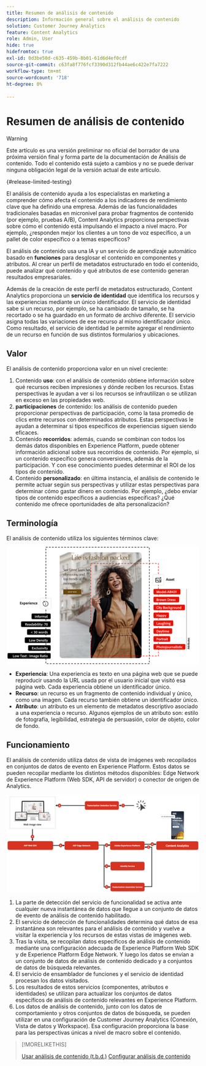 ```yaml
---
title: Resumen de análisis de contenido
description: Información general sobre el análisis de contenido
solution: Customer Journey Analytics
feature: Content Analytics
role: Admin, User
hide: true
hidefromtoc: true
exl-id: 0d3be50d-c635-459b-8b01-61d6d4ef0cdf
source-git-commit: c63fa8f776fcf3390d312fb44ae6c422e7fa7222
workflow-type: tm+mt
source-wordcount: '718'
ht-degree: 0%

---
```


# Resumen de análisis de contenido

<!-- 
This is a placeholder article for upcoming Content Analytics documentation. Currently used to set up contextual help entries for developer working on onboarding UI and workspace UI 
-->

>[!WARNING]
>
>Este artículo es una versión preliminar no oficial del borrador de una próxima versión final y forma parte de la documentación de Análisis de contenido. Todo el contenido está sujeto a cambios y no se puede derivar ninguna obligación legal de la versión actual de este artículo.
>

{#release-limited-testing}

El análisis de contenido ayuda a los especialistas en marketing a comprender cómo afecta el contenido a los indicadores de rendimiento clave que ha definido una empresa. Además de las funcionalidades tradicionales basadas en micronivel para probar fragmentos de contenido (por ejemplo, pruebas A/B), Content Analytics proporciona perspectivas sobre cómo el contenido está impulsando el impacto a nivel macro. Por ejemplo, ¿responden mejor los clientes a un tono de voz específico, a un pallet de color específico o a temas específicos?

El análisis de contenido usa una IA y un servicio de aprendizaje automático basado en **funciones** para desglosar el contenido en componentes y atributos. Al crear un perfil de metadatos estructurado en todo el contenido, puede analizar qué contenido y qué atributos de ese contenido generan resultados empresariales.

Además de la creación de este perfil de metadatos estructurado, Content Analytics proporciona un **servicio de identidad** que identifica los recursos y las experiencias mediante un único identificador. El servicio de identidad sabe si un recurso, por ejemplo, se ha cambiado de tamaño, se ha recortado o se ha guardado en un formato de archivo diferente. El servicio asigna todas las variaciones de ese recurso al mismo identificador único. Como resultado, el servicio de identidad le permite agregar el rendimiento de un recurso en función de sus distintos formularios y ubicaciones.

## Valor

El análisis de contenido proporciona valor en un nivel creciente:

1. Contenido **uso**: con el análisis de contenido obtiene información sobre qué recursos reciben impresiones y dónde reciben los recursos. Estas perspectivas le ayudan a ver si los recursos se infrautilizan o se utilizan en exceso en las propiedades web.
1. **participaciones** de contenido: los análisis de contenido pueden proporcionar perspectivas de participación, como la tasa promedio de clics entre recursos con determinados atributos. Estas perspectivas le ayudan a determinar si tipos específicos de experiencias siguen siendo eficaces.
1. Contenido **recorridos**: además, cuando se combinan con todos los demás datos disponibles en Experience Platform, puede obtener información adicional sobre sus recorridos de contenido. Por ejemplo, si un contenido específico genera conversiones, además de la participación. Y con ese conocimiento puedes determinar el ROI de los tipos de contenido.
1. Contenido **personalizado**: en última instancia, el análisis de contenido le permite actuar según sus perspectivas y utilizar estas perspectivas para determinar cómo gastar dinero en contenido. Por ejemplo, ¿debo enviar tipos de contenido específicos a audiencias específicas? ¿Qué contenido me ofrece oportunidades de alta personalización?

## Terminología

El análisis de contenido utiliza los siguientes términos clave:

![Assets y experiencias](/help/content-analytics/assets//content-analytics-experience-asset.png)

* **Experiencia**: Una experiencia es texto en una página web que se puede reproducir usando la URL usada por el usuario inicial que visitó esa página web. Cada experiencia obtiene un identificador único.
* **Recurso**: un recurso es un fragmento de contenido individual y único, como una imagen. Cada recurso también obtiene un identificador único.
* **Atributo**: un atributo es un elemento de metadatos descriptivo asociado a una experiencia o recurso. Algunos ejemplos de un atributo son: estilo de fotografía, legibilidad, estrategia de persuasión, color de objeto, color de fondo.

## Funcionamiento

El análisis de contenido utiliza datos de vista de imágenes web recopilados en conjuntos de datos de evento en Experience Platform. Estos datos se pueden recopilar mediante los distintos métodos disponibles: Edge Network de Experience Platform (Web SDK, API de servidor) o conector de origen de Analytics.

![Análisis de contenido - Cómo funciona](assets/how-it-works.png)


1. La parte de detección del servicio de funcionalidad se activa ante cualquier nueva instantánea de datos que llegue a un conjunto de datos de evento de análisis de contenido habilitado.
1. El servicio de detección de funcionalidades determina qué datos de esa instantánea son relevantes para el análisis de contenido y vuelve a visitar la experiencia y los recursos de estas vistas de imágenes web.
1. Tras la visita, se recopilan datos específicos de análisis de contenido mediante una configuración adecuada de Experience Platform Web SDK y de Experience Platform Edge Network. Y luego los datos se envían a un conjunto de datos de análisis de contenido dedicado y a conjuntos de datos de búsqueda relevantes.
1. El servicio de ensamblador de funciones y el servicio de identidad procesan los datos visitados.
1. Los resultados de estos servicios (componentes, atributos e identidades) se utilizan para actualizar los conjuntos de datos específicos de análisis de contenido relevantes en Experience Platform.
1. Los datos de análisis de contenido, junto con los datos de comportamiento y otros conjuntos de datos de búsqueda, se pueden utilizar en una configuración de Customer Journey Analytics (Conexión, Vista de datos y Workspace). Esa configuración proporciona la base para las perspectivas únicas a nivel de macro sobre el contenido.

>[!MORELIKETHIS]
>
>[Usar análisis de contenido (t.b.d.)](#value)
>[Configurar análisis de contenido](config/configuration.md)
